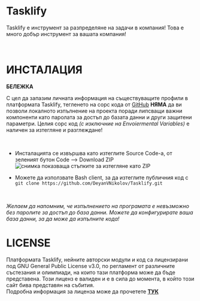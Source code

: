 # Tasklify

Tasklify е инструмент за разпределяне на задачи в компания!
Това е много добър инструмент за вашата компания!

<br>

# ИНСТАЛАЦИЯ

**БЕЛЕЖКА**

С цел да запазим личната информация на съществуващите профили в платформата Tasklify, тегленето на сорс кода от [GitHub](https://github.com/DeyanVNikolov/Tasklify) **НЯМА** да ви позволи локалното изпълнение на проекта поради липсващи важни компоненти като паролата за достъп до базата данни и други защитени параметри. Целия сорс код *(с изключние на Envoiermental Variables)* е наличен за изтегляне и разглеждане!

<br>
   
- Инсталацията се извършва като изтеглите Source Code-а, от зеленият бутон Code --> Download ZIP
![снимка показваща стъпките за изтегляне като ZIP](https://i.imgur.com/QSdYnOw.png)

- Можете да използвате Bash client, за да изтеглите публичния код с <br>
`git clone https://github.com/DeyanVNikolov/Tasklify.git`
<br>

*Желаем да напомним, че изпълнението на програмата е невъзможно без паролите за достъп до база данни.*
*Можете да конфигурирате ваша база данни, за да може да изпълните кода!*

# LICENSE

Платформата Tasklify, нейните авторски модули и код са лицензирани под GNU General Public License v3.0, по регламент от различните състезания и олимпиади, на които тази платформа може да бъде представена. Този лиценз е валиден и е в сила до момента, в който този сайт бива представян на събития.
<br>
Подробна информация за лиценза може да прочетете **[ТУК](https://github.com/DeyanVNikolov/Tasklify/blob/master/LICENSE)**

